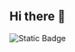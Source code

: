 ## Hi there 👋

![Static Badge](https://img.shields.io/badge/py-python-blue?style=plastic&logo=python)
